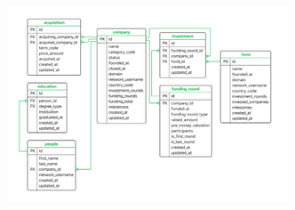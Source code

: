![База данных](https://github.com/NikitaSimonenko/Yandex-Practicum/blob/main/basic_sql_project_ERD.png)
